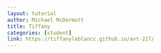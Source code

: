 ```yaml
---
layout: tutorial
author: Michael McDermott
title: Tiffany
categories: [student]
link: https://tiffanyleblancc.github.io/avt-217/
---
```

